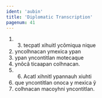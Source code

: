```yaml
---
ident: 'aubin'
title: 'Diplomatic Transcription'
pagenum: 41
--- 	
```

1.    3. tecpatl xihuitl ycõmiqua nique
2.    yncolhnacan ymexica ypan
3.    ypan yncontitlan motecaque
4.	ynõcã ticaapan colhnacan.
5.    6. Acatl xihnitl ypannauh xiuhti
6.    que yncontitlan onoca y mexica ỹ
7.	colhnacan macoyhni yncontitlan.
